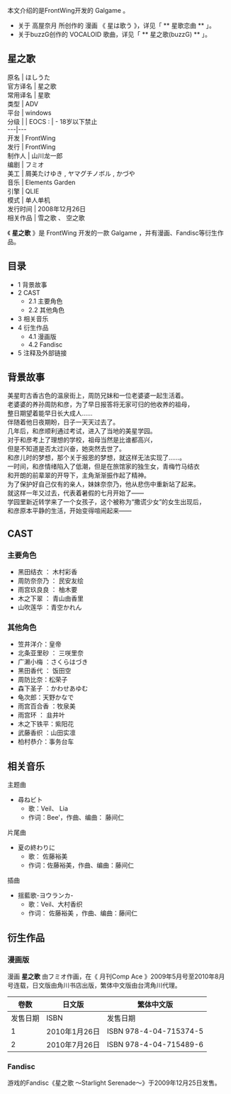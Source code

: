 本文介绍的是FrontWing开发的  Galgame  。

  * 关于  高屋奈月  所创作的  漫画  《  星は歌う  》，详见「 ** 星歌恋曲  ** 」。 
  * 关于buzzG创作的  VOCALOID  歌曲，详见「 ** 星之歌(buzzG)  ** 」。 

星之歌  
---  
原名  |  ほしうた   
官方译名  |  星之歌   
常用译名  |  星歌   
类型  |  ADV   
平台  |  windows   
分级  |  |  EOCS  :  |  \- 18岁以下禁止   
---|---  
开发  |  FrontWing   
发行  |  FrontWing   
制作人  |  山川龙一郎   
编剧  |  フミオ   
美工  |  屑美たけゆき , ヤマグチノボル , かづや   
音乐  |  Elements Garden   
引擎  |  QLIE   
模式  |  单人单机   
发行时间  |  2008年12月26日   
相关作品  |  雪之歌  、  空之歌   
  
《 **星之歌** 》是  FrontWing  开发的一款  Galgame  ，并有漫画、Fandisc等衍生作品。

##  目录

  * 1  背景故事 
  * 2  CAST 
    * 2.1  主要角色 
    * 2.2  其他角色 
  * 3  相关音乐 
  * 4  衍生作品 
    * 4.1  漫画版 
    * 4.2  Fandisc 
  * 5  注释及外部链接 

##  背景故事

美星町古香古色的温泉街上，周防兄妹和一位老婆婆一起生活着。  
老婆婆的养孙周防和彦，为了早日报答将无家可归的他收养的祖母，  
整日期望着能早日长大成人……  
伴随着他日夜期盼，日子一天天过去了。  
几年后，和彦顺利通过考试，进入了当地的美星学园。  
对于和彦考上了理想的学校，祖母当然是比谁都高兴，  
但是不知道是否太过兴奋，她突然去世了。  
和彦儿时的梦想，那个关于报恩的梦想，就这样无法实现了……。  
一时间，和彦情绪陷入了低潮，但是在旅馆家的独生女，青梅竹马结衣  
和开朗的前辈翠的开导下，主角渐渐振作起了精神。  
为了保护好自己仅有的亲人，妹妹奈奈乃，他从悲伤中重新站了起来。  
就这样一年又过去，代表着暑假的七月开始了――  
学园里新近转学来了一个女孩子，这个被称为“撒谎少女”的女生出现后，  
和彦原本平静的生活，开始变得喧闹起来――

##  CAST

###  主要角色

  * 黑田结衣  ：  木村彩香 
  * 周防奈奈乃  ：  民安友绘 
  * 雨宫玖良良  ：  柚木要 
  * 木之下翠  ：  青山由香里 
  * 山吹莲华  ：青空かれん 

###  其他角色

  * 笠井洋介：皇帝 
  * 北条亚里砂  ：  三咲里奈 
  * 广濑小梅  ：さくらはづき 
  * 黑田香代  ：  饭田空 
  * 周防比奈：松荣子 
  * 森下圣子  ：かわせあゆむ 
  * 龟次郎：天野かなで 
  * 雨宫百合香  ：牧泉美 
  * 雨宫环  ：  韭井叶 
  * 木之下铁平：紫阳花 
  * 武藤香织  ：山田实凛 
  * 柏村恭介：事务台车 

##  相关音乐

主题曲

  * 尋ねビト 
    * 歌：Veil、  Lia 
    * 作词：Bee'，作曲、编曲：  藤间仁 

片尾曲

  * 夏の終わりに 
    * 歌：  佐藤裕美 
    * 作词：佐藤裕美，作曲、编曲：藤间仁 

插曲

  * 揺藍歌-ヨウランカ- 
    * 歌：Veil、大村香织 
    * 作词：  佐藤裕美  ，作曲、编曲：藤间仁 

##  衍生作品

###  漫画版

漫画 **星之歌** 由フミオ作画，在《  月刊Comp Ace
》2009年5月号至2010年8月号连载，日文版由角川书店出版，繁体中文版由台湾角川代理。

卷数  |  日文版  |  繁体中文版   
---|---|---  
发售日期  |  ISBN  |  发售日期  |  ISBN   
1  |  2010年1月26日  |  ISBN 978-4-04-715374-5  |  2011年8月20日  |  ISBN 9789862871065   
2  |  2010年7月26日  |  ISBN 978-4-04-715489-6  |  2011年9月29日  |  ISBN 9789862873724   
  
###  Fandisc

游戏的Fandisc《星之歌 ～Starlight Serenade～》于2009年12月25日发售。